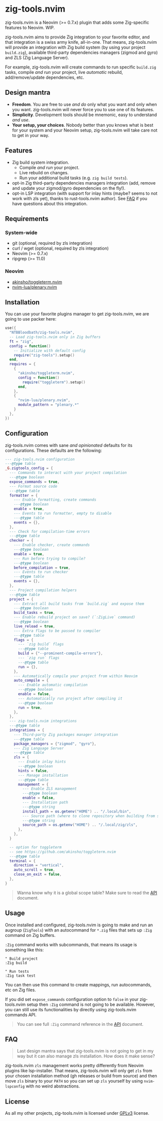 # zig-tools.nvim

zig-tools.nvim is a Neovim (>= 0.7.x) plugin that adds some Zig-specific features to Neovim. WIP.

zig-tools.nvim aims to provide Zig integration to your favorite editor, and that integration is a
swiss army knife, all-in-one. That means, zig-tools.nvim will provide an integration with Zig
build system (by using your project `build.zig`), available third-party dependencies managers
(zigmod and gyro) and ZLS (Zig Language Server).

For example, zig-tools.nvim will create commands to run specific `build.zig` tasks, compile
_and run_ your project, live _automatic_ rebuild, add/remove/update dependencies, etc.


## Design mantra

- **Freedom**. You are free to use _and do_ only what you want and only when you want.
  zig-tools.nvim will never force you to use one of its features.
- **Simplicity**. Development tools should be mnemonic, easy to understand _and use_.
- **Your setup, your choices**. Nobody better than you knows what is best for your system and your
  Neovim setup, zig-tools.nvim will take care not to get in your way.


## Features

- Zig build system integration.
    - Compile _and run_ your project.
    - Live rebuild on changes.
    - Run your additional build tasks (e.g. `zig build tests`).
- opt-in Zig third-party dependencies managers integration (add, remove and update your
  zigmod/gyro dependencies on the fly!).
- opt-in LSP integration (with support for inlay hints (maybe? seems to not work with zls yet),
  thanks to rust-tools.nvim author). See [FAQ](#faq) if you have questions about this integration.


## Requirements

### System-wide

- git (optional, required by zls integration)
- curl / wget (optional, required by zls integration)
- Neovim (>= 0.7.x)
- ripgrep (>= 11.0)


### Neovim

- [akinsho/toggleterm.nvim](https://github.com/akinsho/toggleterm.nvim)
- [nvim-lua/plenary.nvim](https://github.com/nvim-lua/plenary.nvim)


## Installation

You can use your favorite plugins manager to get zig-tools.nvim, we are going to use packer here:
```lua
use({
  "NTBBloodbath/zig-tools.nvim",
  -- Load zig-tools.nvim only in Zig buffers
  ft = "zig",
  config = function()
    -- Initialize with default config
    require("zig-tools").setup()
  end,
  requires = {
    {
      "akinsho/toggleterm.nvim",
      config = function()
        require("toggleterm").setup()
      end,
    },
    {
      "nvim-lua/plenary.nvim",
      module_pattern = "plenary.*"
    }
  },
})
```


## Configuration

zig-tools.nvim comes with sane _and opinionated_ defaults for its configurations. These defaults
are the following:
```lua
--- zig-tools.nvim configuration
---@type table
_G.zigtools_config = {
  --- Commands to interact with your project compilation
  ---@type boolean
  expose_commands = true,
  --- Format source code
  ---@type table
  formatter = {
    --- Enable formatting, create commands
    ---@type boolean
    enable = true,
    --- Events to run formatter, empty to disable
    ---@type table
    events = {},
  },
  --- Check for compilation-time errors
  ---@type table
  checker = {
    --- Enable checker, create commands
    ---@type boolean
    enable = true,
    --- Run before trying to compile?
    ---@type boolean
    before_compilation = true,
    --- Events to run checker
    ---@type table
    events = {},
  },
  --- Project compilation helpers
  ---@type table
  project = {
    --- Extract all build tasks from `build.zig` and expose them
    ---@type boolean
    build_tasks = true,
    --- Enable rebuild project on save? (`:ZigLive` command)
    ---@type boolean
    live_reload = true,
    --- Extra flags to be passed to compiler
    ---@type table
    flags = {
      --- `zig build` flags
      ---@type table
      build = {"--prominent-compile-errors"},
      --- `zig run` flags
      ---@type table
      run = {},
    },
    --- Automatically compile your project from within Neovim
    auto_compile = {
      --- Enable automatic compilation
      ---@type boolean
      enable = false,
      --- Automatically run project after compiling it
      ---@type boolean
      run = true,
    },
  },
  --- zig-tools.nvim integrations
  ---@type table
  integrations = {
    --- Third-party Zig packages manager integration
    ---@type table
    package_managers = {"zigmod", "gyro"},
    --- Zig Language Server
    ---@type table
    zls = {
      --- Enable inlay hints
      ---@type boolean
      hints = false,
      --- Manage installation
      ---@type table
      management = {
        --- Enable ZLS management
        ---@type boolean
        enable = false,
        --- Installation path
        ---@type string
        install_path = os.getenv("HOME") .. "/.local/bin",
        --- Source path (where to clone repository when building from source)
        ---@type string
        source_path = os.getenv("HOME") .. "/.local/zig/zls",
      },
    },
  }

  -- option for toggleterm
  -- see https://github.com/akinsho/toggleterm.nvim
  ---@type table
  terminal = {
    direction = "vertical",
    auto_scroll = true,
    close_on_exit = false,
  },
}
```

> Wanna know why it is a global scope table? Make sure to read the [API](./docs/api.md) document.


## Usage

Once installed and configured, zig-tools.nvim is going to make and run an augroup (`ZigTools`)
with an autocommand for `*.zig` files that sets up `:Zig` command on Zig buffers.

`:Zig` command works with subcommands, that means its usage is something like this:
```vim
" Build project
:Zig build

" Run tests
:Zig task test
```

You can then use this command to create mappings, run autocommands, etc on Zig files.

If you did set `expose_commands` configuration option to `false` in your zig-tools.nvim setup
then `:Zig` command is not going to be available. However, you can still use its functionalities
by directly using zig-tools.nvim commands API.

> You can see full `:Zig` command reference in the [API](./docs/api.md) document.


## FAQ

> Last design mantra says that zig-tools.nvim is not going to get in my way but it can also
> manage zls installation. How does it make sense?

zig-tools.nvim `zls` management works pretty differently from Neovim plugins like lsp-installer.
That means, zig-tools.nvim will only get `zls` from your chosen installation method (gh
releases or build from source) and then move `zls` binary to your `PATH` so you can set up `zls`
yourself by using `nvim-lspconfig` with no weird abstractions.


## License

As all my other projects, zig-tools.nvim is licensed under [GPLv3](./LICENSE) license.
